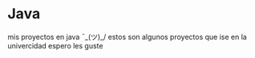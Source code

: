 # Java
mis proyectos en java  ¯\_(ツ)_/ estos son algunos proyectos que ise en la univercidad  espero les guste 
